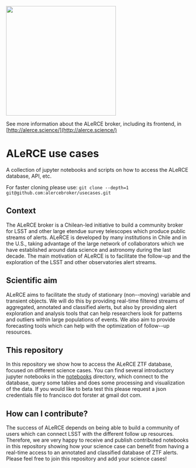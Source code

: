 <img src="http://alerce.science/wp-content/uploads/2017/08/CM-768x302.png" width="300">

See more information about the ALeRCE broker, including its frontend, in [http://alerce.science/](http://alerce.science/)


# ALeRCE use cases

A collection of jupyter notebooks and scripts on how to access the ALeRCE database, API, etc.

For faster cloning please use: `git clone --depth=1 git@github.com:alercebroker/usecases.git`

## Context

The ALeRCE broker is a Chilean-led initiative to build a community broker for LSST and other large etendue survey telescopes which produce public streams of alerts. ALeRCE is developed by many institutions in Chile and in the U.S., taking advantage of the large network of collaborators which we have established around data science and astronomy during the last decade. The main motivation of ALeRCE is to facilitate the follow-up and the exploration of the LSST and other observatories alert streams.

## Scientific aim

ALeRCE aims to facilitate the study of stationary (non--moving) variable and transient objects. We will do this by providing real-time filtered streams of aggregated, annotated and classified alerts, but also by providing alert exploration and analysis tools that can help researchers look for patterns and outliers within large populations of events. We also aim to provide forecasting tools which can help with the optimization of follow--up resources.

## This repository

In this repository we show how to access the ALeRCE ZTF database, focused on different science cases. You can find several introductory jupyter notebooks in the [notebooks](https://github.com/alercebroker/usecases/tree/master/notebooks) directory, which connect to the database, query some tables and does some processing and visualization of the data. If you would like to beta test this please request a json credentials file to francisco dot forster at gmail dot com.

## How can I contribute?

The success of ALeRCE depends on being able to build a community of users which can connect LSST with the different follow up resources. Therefore, we are very happy to receive and publish contributed notebooks in this repository showing how your science case can benefit from having a real-time access to an annotated and classified database of ZTF alerts. Please feel free to join this repository and add your science cases!
